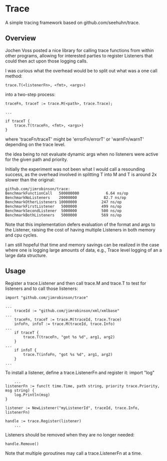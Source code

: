 Trace
=====

A simple tracing framework based on github.com/seehuhn/trace.

Overview
--------

Jochen Voss posted a nice library for calling trace functions from
within other programs, allowing for interested parties to register
Listeners that could then act upon those logging calls.

I was curious what the overhead would be to split out what was a one
call method:

	trace.T(<listenerFn>, <fmt>, <args>)

into a two-step process:

	traceFn, traceT := trace.M(<path>, trace.Trace);
	
	...

	if traceT {
		trace.T(traceFn, <fmt>, <args>)
	}

where 'traceFn/traceT' might be 'errorFn/errorT' or
'warnFn/warnT' depending on the trace level.

the idea being to not evaluate dynamic args when no listeners were
active for the given path and priority.

Initially the experiment was not been what I would call a resounding
success, as the overhead involved in splitting T into M and T is
around 2x slower than the original:

	github.com/jimrobinson/trace:
	BenchmarkFunctionCall	500000000	         6.64 ns/op
	BenchmarkNoListeners	20000000	        82.7 ns/op
	BenchmarkOtherListeners	10000000	       247 ns/op
	BenchmarkFirstListener	 5000000	       499 ns/op
	BenchmarkSecondListener	 5000000	       500 ns/op
	BenchmarkBothListeners	 5000000	       569 ns/op

Note that this implementation defers evaluation of the format and args
to the Listener, raising the cost of having multiple Listeners in both
memory and cpu cycles.

I am still hopeful that time and memory savings can be realized in the
case where one is logging large amounts of data, e.g., Trace level
logging of an a large data structure.

Usage
-----

Register a trace.Listener and then call trace.M and trace.T to test
for listeners and to call those listeners:

	import "github.com/jimrobinson/trace"

	...
		traceId := "github.com/jimrobinson/xml/xmlbase"
	...
		traceFn, traceT := trace.M(traceId, trace.Trace)
		infoFn, infoT := trace.M(traceId, trace.Info)
	...
		if traceT {
			trace.T(traceFn, "got %s %d", arg1, arg2)
		}
	...
		if infoT {
			trace.T(infoFn, "got %s %d", arg1, arg2)
		}
	...

To install a listener, define a trace.ListenerFn and register it:
        import "log"

        ...
	listenerFn := func(t time.Time, path string, priority trace.Priority, msg string) {
		log.Println(msg)
	}

	listener := NewListener("myListenerId", traceId, trace.Info, listenerFn)

	handle := trace.Register(listener)
        ...

Listeners should be removed when they are no longer needed:

	handle.Remove()

Note that multiple goroutines may call a trace.ListenerFn at a time.
